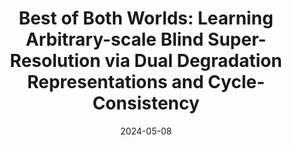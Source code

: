 ---
layout: seminar-post
title: 'Best of Both Worlds: Learning Arbitrary-scale Blind Super-Resolution via Dual Degradation Representations and Cycle-Consistency'
subtitle: ''
categories: Computer Vision
tags: ['Super-Resolution']
date: 2024-05-08
pdf_url: 'https://drive.google.com/file/d/13XGc5_KFgUQu-mlEuzghkx5tEoYI4sZJ/preview'
---